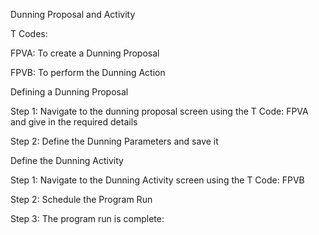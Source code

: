 Dunning Proposal and Activity

T Codes:

FPVA: To create a Dunning Proposal

FPVB: To perform the Dunning Action

Defining a Dunning Proposal

Step 1: Navigate to the dunning proposal screen using the T Code: FPVA and give in the required details

Step 2: Define the Dunning Parameters and save it

Define the Dunning Activity

Step 1: Navigate to the Dunning Activity screen using the T Code: FPVB

Step 2: Schedule the Program Run

Step 3: The program run is complete: